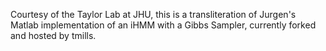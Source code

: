 Courtesy of the Taylor Lab at JHU, this is a transliteration of Jurgen's Matlab implementation of an iHMM with a Gibbs Sampler, currently forked and hosted by tmills.


